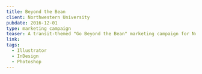 ```yaml
---
title: Beyond the Bean
client: Northwestern University
pubdate: 2016-12-01 
type: marketing campaign
teaser: A transit-themed "Go Beyond the Bean" marketing campaign for Northwestern University's summer service-learning program.
link:
tags:
  - Illustrator
  - InDesign
  - Photoshop
---
```


